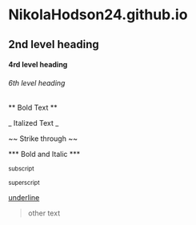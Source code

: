 # NikolaHodson24.github.io
## 2nd level heading
#### 4rd level heading
###### 6th level heading
** Bold Text **

_ Italized Text _

~~ Strike through ~~

*** Bold and Italic ***
  
<sub> subscript </sub> 

<sup> superscript </sup>

<ins> underline </ins>

> other text 
